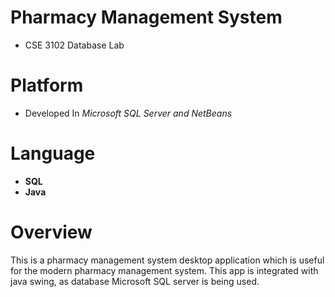 # Pharmacy Management System
* CSE 3102 Database Lab 

# Platform
* Developed In *Microsoft SQL Server and NetBeans*

# Language
 * **SQL**
 * **Java**
 
# Overview
This is a pharmacy management system desktop application which is useful for the modern pharmacy management system. This app is integrated with java swing, as database Microsoft SQL server is being used.
